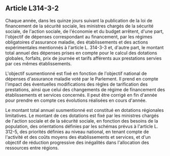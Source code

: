 ## Article L314-3-2

Chaque année, dans les quinze jours suivant la publication de la loi de financement de la sécurité sociale, les
ministres chargés de la sécurité sociale, de l'action sociale, de l'économie et du budget arrêtent, d'une part,
l'objectif de dépenses correspondant au financement, par les régimes obligatoires d'assurance maladie, des
établissements et des actions expérimentales mentionnés à l'article L. 314-3-3 et, d'autre part, le montant total
annuel des dépenses prises en compte pour le calcul des dotations globales, forfaits, prix de journée et tarifs
afférents aux prestations servies par ces mêmes établissements.

L'objectif susmentionné est fixé en fonction de l'objectif national de dépenses d'assurance maladie voté
par le Parlement. Il prend en compte l'impact des éventuelles modifications des règles de tarification des
prestations, ainsi que celui des changements de régime de financement des établissements et services
concernés. Il peut être corrigé en fin d'année pour prendre en compte ces évolutions réalisées en cours
d'année.

Le montant total annuel susmentionné est constitué en dotations régionales limitatives. Le montant de ces
dotations est fixé par les ministres chargés de l'action sociale et de la sécurité sociale, en fonction des besoins
de la population, des orientations définies par les schémas prévus à l'article L. 312-5, des priorités définies
au niveau national, en tenant compte de l'activité et des coûts moyens des établissements et services, et d'un
objectif de réduction progressive des inégalités dans l'allocation des ressources entre régions.


